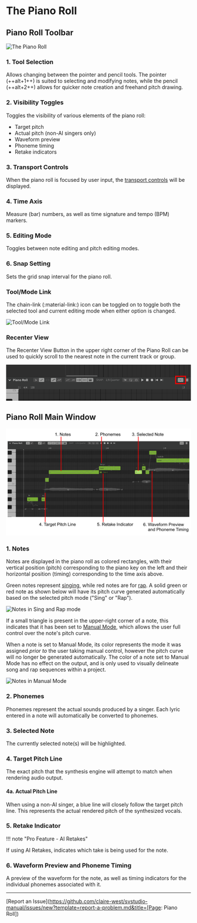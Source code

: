 # The Piano Roll

## Piano Roll Toolbar

![The Piano Roll](../img/workspace/piano-roll-controls-2.png)

### 1. Tool Selection
Allows changing between the pointer and pencil tools. The pointer (++alt+1++) is suited to selecting and modifying notes, while the pencil (++alt+2++) allows for quicker note creation and freehand pitch drawing.

### 2. Visibility Toggles
Toggles the visibility of various elements of the piano roll:

- Target pitch
- Actual pitch (non-AI singers only)
- Waveform preview
- Phoneme timing
- Retake indicators

### 3. Transport Controls
When the piano roll is focused by user input, the [transport controls](../quickstart/playback.md) will be displayed.

### 4. Time Axis
Measure (bar) numbers, as well as time signature and tempo (BPM) markers.

### 5. Editing Mode
Toggles between note editing and pitch editing modes.

### 6. Snap Setting
Sets the grid snap interval for the piano roll.

### Tool/Mode Link
The chain-link (:material-link:) icon can be toggled on to toggle both the selected tool and current editing mode when either option is changed.

![Tool/Mode Link](../img/workspace/tool-mode-link.png)

### Recenter View
The Recenter View Button in the upper right corner of the Piano Roll can be used to quickly scroll to the nearest note in the current track or group.

![Recenter View Button](../img/workspace/recenter-view.png)

## Piano Roll Main Window

![The Piano Roll](../img/workspace/piano-roll.png)

### 1. Notes
Notes are displayed in the piano roll as colored rectangles, with their vertical position (pitch) corresponding to the piano key on the left and their horizontal position (timing) corresponding to the time axis above.

Green notes represent [singing](../ai-functions/pitch-mode-sing.md), while red notes are for [rap](../ai-functions/pitch-mode-rap.md). A solid green or red note as shown below will have its pitch curve generated automatically based on the selected pitch mode ("Sing" or "Rap").

![Notes in Sing and Rap mode](../img/quickstart/pitch-mode-colors.png)

If a small triangle is present in the upper-right corner of a note, this indicates that it has been set to [Manual Mode](../advanced/pitch-mode-manual.md), which allows the user full control over the note's pitch curve.

When a note is set to Manual Mode, its color represents the mode it was assigned *prior to* the user taking manual control, however the pitch curve will no longer be generated automatically. The color of a note set to Manual Mode has no effect on the output, and is only used to visually delineate song and rap sequences within a project.

![Notes in Manual Mode](../img/quickstart/pitch-mode-indicator.png)

### 2. Phonemes
Phonemes represent the actual sounds produced by a singer. Each lyric entered in a note will automatically be converted to phonemes.

### 3. Selected Note
The currently selected note(s) will be highlighted.

### 4. Target Pitch Line
The exact pitch that the synthesis engine will attempt to match when rendering audio output.

#### 4a. Actual Pitch Line
When using a non-AI singer, a blue line will closely follow the target pitch line. This represents the actual rendered pitch of the synthesized vocals.

### 5. Retake Indicator
!!! note "Pro Feature - AI Retakes"

If using AI Retakes, indicates which take is being used for the note.

### 6. Waveform Preview and Phoneme Timing
A preview of the waveform for the note, as well as timing indicators for the individual phonemes associated with it.

---

[Report an Issue](https://github.com/claire-west/svstudio-manual/issues/new?template=report-a-problem.md&title=[Page: Piano Roll])